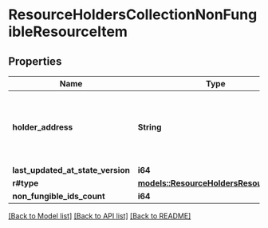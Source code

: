 # ResourceHoldersCollectionNonFungibleResourceItem

## Properties

Name | Type | Description | Notes
------------ | ------------- | ------------- | -------------
**holder_address** | **String** | Bech32m-encoded human readable version of the address. | 
**last_updated_at_state_version** | **i64** |  | 
**r#type** | [**models::ResourceHoldersResourceType**](ResourceHoldersResourceType.md) |  | 
**non_fungible_ids_count** | **i64** |  | 

[[Back to Model list]](../README.md#documentation-for-models) [[Back to API list]](../README.md#documentation-for-api-endpoints) [[Back to README]](../README.md)


